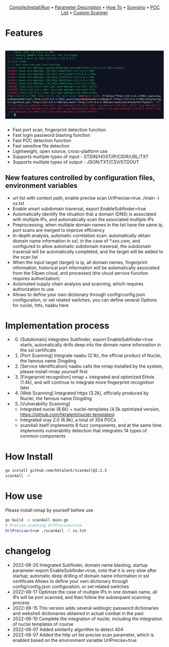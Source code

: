 <p align="center">
   <a href="/static/Installation.md">Compile/Install/Run</a> •
   <a href="/static/usage.md">Parameter Description</a> •
   <a href="/static/running.md">How To</a> •
   <a href="/static/scenario.md">Scenario</a> •
   <a href="/static/pocs.md">POC List</a> •
   <a href="/static/development.md">Custom Scanner</a>
</p>

# Features

<h1 align="center">
  <img src="static/vscan-run.png" alt="scan4all" width="850px"></a>
  <br>
</h1>

- Fast port scan, fingerprint detection function
- Fast login password blasting function
- Fast POC detection function
- Fast sensitive file detection
- Lightweight, open source, cross-platform use
- Supports multiple types of input - STDIN/HOST/IP/CIDR/URL/TXT
- Supports multiple types of output - JSON/TXT/CSV/STDOUT
## New features controlled by configuration files, environment variables
- url list with context path, enable precise scan UrlPrecise=true ./main -l xx.txt
- Enable smart subdomain traversal, export EnableSubfinder=true
- Automatically identify the situation that a domain (DNS) is associated with multiple IPs, and automatically scan the associated multiple IPs
- Preprocessing, when multiple domain names in the list have the same ip, port scans are merged to improve efficiency
- In-depth analysis, automatic correlation scan: automatically obtain domain name information in ssl, in the case of *.xxx.com, and configured to allow automatic subdomain traversal, the subdomain traversal will be automatically completed, and the target will be added to the scan list
- When the input target (target) is ip, all domain names, fingerprint information, historical port information will be automatically associated from the 51pwn cloud, and processed (the cloud service function requires authorization)
- Automated supply chain analysis and scanning, which requires authorization to use
- Allows to define your own dictionary through config/config.json configuration, or set related switches, you can define several Options for nuclei, httx, naabu here
# Implementation process
- 0. [Subdomain] integrates Subfinder, export EnableSubfinder=true starts, automatically drills deep into the domain name information in the ssl certificate
- 1. [Port Scanning] Integrate naabu (2.1k), the official product of Nuclei, the famous name Dingding
- 2. [Service Identification] naabu calls the nmap installed by the system, please install nmap yourself first
- 3. [Fingerprint recognition] nmap + integrated and optimized EHole (1.4k), and will continue to integrate more fingerprint recognition later
- 4. [Web Scanning] Integrated httpx (3.2k), officially produced by Nuclei, the famous name Dingding
- 5. [Vulnerability Scanning]
    * Integrated nuclei (8.6k) + nuclei-templates (4.5k optimized version, https://github.com/hktalent/nuclei-templates)
    * Integrated xray 2.0 (6.9k), a total of 354 POCs
    * scan4all itself implements 8 fuzz components, and at the same time implements vulnerability detection that integrates 14 types of common components
# How Install
```bash
go install github.com/hktalent/scan4all@2.2.3
scan4all -h
```
# How use
Please install nmap by yourself before use
```bash
go build -o scan4all main.go
# Precise scanning UrlPrecise=true
UrlPrecise=true ./scan4all -l xx.txt
```

# changelog
- 2022-06-20 Integrated Subfinder, domain name blasting, startup parameter export EnableSubfinder=true, note that it is very slow after startup; automatic deep drilling of domain name information in ssl certificate
  Allows to define your own dictionary through config/config.json configuration, or set related switches
- 2022-06-17 Optimize the case of multiple IPs in one domain name, all IPs will be port scanned, and then follow the subsequent scanning process
- 2022-06-15 This version adds several weblogic password dictionaries and webshell dictionaries obtained in actual combat in the past
- 2022-06-10 Complete the integration of nuclei, including the integration of nuclei templates of course
- 2022-06-07 Added similarity algorithm to detect 404
- 2022-06-07 Added the http url list precise scan parameter, which is enabled based on the environment variable UrlPrecise=true